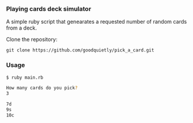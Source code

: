 ### Playing cards deck simulator

A simple ruby script that genearates a requested number of random cards from a deck.

Clone the repository:

```
git clone https://github.com/goodquietly/pick_a_card.git
```

### Usage

```sh
$ ruby main.rb

How many cards do you pick?
3

7d
9s
10c
```
